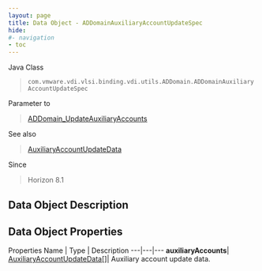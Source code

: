 ```yaml
---
layout: page
title: Data Object - ADDomainAuxiliaryAccountUpdateSpec
hide:
#- navigation
- toc
---
```






Java Class
> `com.vmware.vdi.vlsi.binding.vdi.utils.ADDomain.ADDomainAuxiliaryAccountUpdateSpec`

Parameter to
> [ADDomain_UpdateAuxiliaryAccounts](vdi.utils.ADDomain.md#updateAuxiliaryAccounts)

See also
> [AuxiliaryAccountUpdateData](vdi.utils.ADDomain.AuxiliaryAccountUpdateData.md)

Since
> Horizon 8.1


## Data Object Description

## Data Object Properties
Properties
Name |  Type |  Description
---|---|---
**auxiliaryAccounts**| [AuxiliaryAccountUpdateData[]](vdi.utils.ADDomain.AuxiliaryAccountUpdateData.md)|  Auxiliary account update data.


 
